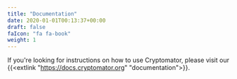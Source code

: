 ```yaml
---
title: "Documentation"
date: 2020-01-01T00:13:37+00:00
draft: false
faIcon: "fa fa-book"
weight: 1
---
```


If you're looking for instructions on how to use Cryptomator, please visit our {{<extlink "https://docs.cryptomator.org" "documentation">}}.